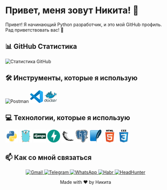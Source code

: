 <!-- Заголовок -->
# Привет, меня зовут Никита! 👋

<!-- Описание -->
Привет! Я начинающий Python разработчик, и это мой GitHub профиль. Рад приветствовать вас! 🚀

<!-- Статистика -->
## 📊 GitHub Статистика
![Статистика GitHub](https://github-readme-stats.vercel.app/api?username=KolesnikNV&show_icons=true&count_private=true&hide=contribs&theme=radical)

## 🛠️ Инструменты, которые я использую
<img src="https://www.vectorlogo.zone/logos/getpostman/getpostman-icon.svg" alt="Postman" width="40" height="40"/>
<img src="https://raw.githubusercontent.com/devicons/devicon/master/icons/vscode/vscode-original.svg" alt="VSCode" width="40" height="40"/>
<img src="https://raw.githubusercontent.com/devicons/devicon/master/icons/docker/docker-original-wordmark.svg" alt="Docker" width="40" height="40"/>

<!-- Технологии -->
## 💻 Технологии, которые я использую
<img src="https://raw.githubusercontent.com/devicons/devicon/master/icons/python/python-original.svg" alt="Python" width="40" height="40"/>
<img src="https://raw.githubusercontent.com/devicons/devicon/master/icons/go/go-original.svg" alt="Go" width="40" height="40"/>
<img src="https://raw.githubusercontent.com/devicons/devicon/master/icons/django/django-original.svg" alt="Django" width="40" height="40"/>
<img src="https://raw.githubusercontent.com/devicons/devicon/master/icons/fastapi/fastapi-original.svg" alt="FastAPI" width="40" height="40"/>
<img src="https://raw.githubusercontent.com/devicons/devicon/master/icons/flask/flask-original.svg" alt="Flask" width="40" height="40"/>
<img src="https://raw.githubusercontent.com/devicons/devicon/master/icons/postgresql/postgresql-original.svg" alt="PostgreSQL" width="40" height="40"/>
<img src="https://raw.githubusercontent.com/devicons/devicon/master/icons/sqlite/sqlite-original.svg" alt="SQLite" width="40" height="40"/>
<img src="https://raw.githubusercontent.com/devicons/devicon/master/icons/html5/html5-original-wordmark.svg" alt="HTML5" width="40" height="40"/>
<img src="https://raw.githubusercontent.com/devicons/devicon/master/icons/css3/css3-original-wordmark.svg" alt="CSS3" width="40" height="40"/>

<!-- Связь и социальные сети -->
## 📫 Как со мной связаться
<p align="center">
  <a href="mailto:ваша_электронная_почта@gmail.com"> <img src="https://img.shields.io/badge/Gmail-D14836?style=for-the-badge&logo=gmail&logoColor=white" alt="Gmail" width="80" height="20"/> </a>
  <a href="https://t.me/ваш_ник_в_telegram"> <img src="https://img.shields.io/badge/Telegram-2CA5E0?style=for-the-badge&logo=telegram&logoColor=white" alt="Telegram" width="100" height="20"/> </a>
  <a href="https://api.whatsapp.com/send?phone=ваш_номер_телефона"> <img src="https://img.shields.io/badge/WhatsApp-25D366?style=for-the-badge&logo=whatsapp&logoColor=white" alt="WhatsApp" width="100" height="20"/> </a>
  <a href="https://habr.com/ru/users/ваш_ник_на_habr/"> <img src="https://img.shields.io/badge/Habr-FF5722?style=for-the-badge&logo=habr&logoColor=white" alt="Habr" width="60" height="20"/> </a>
  <a href="https://hh.ru/resume/ваш_ник_на_hh"> <img src="https://img.shields.io/badge/HeadHunter-00B24D?style=for-the-badge&logo=hh.ru&logoColor=white" alt="HeadHunter" width="130" height="20"/> </a>
  <!-- Добавьте другие иконки для связи здесь, если есть -->
</p>

<!-- Подпись -->
<p align="center">Made with ❤️ by Никита</p>

